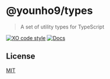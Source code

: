 # @younho9/types

> A set of utility types for TypeScript

[![XO code style](https://img.shields.io/badge/code_style-XO-5ed9c7.svg)](https://github.com/xojs/xo)
[![Docs](https://badgen.net/badge/docs/typedoc/purple)](https://younho9.github.io/lib/modules/_younho9_types.html)

## License

[MIT](../../LICENSE)
